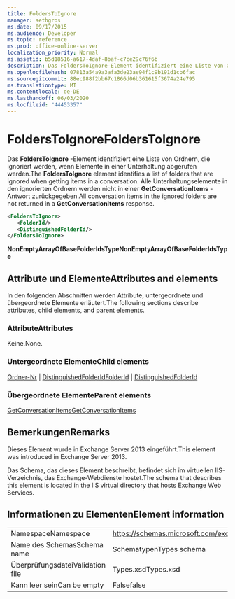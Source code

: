 ```yaml
---
title: FoldersToIgnore
manager: sethgros
ms.date: 09/17/2015
ms.audience: Developer
ms.topic: reference
ms.prod: office-online-server
localization_priority: Normal
ms.assetid: b5d18516-a617-4daf-8baf-c7ce29c76f6b
description: Das FoldersToIgnore-Element identifiziert eine Liste von Ordnern, die ignoriert werden, wenn Elemente in einer Unterhaltung abgerufen werden. Alle Unterhaltungselemente in den ignorierten Ordnern werden nicht in einer GetConversationItems-Antwort zurückgegeben.
ms.openlocfilehash: 07813a54a9a3afa3de23ae94f1c9b191d1cb6fac
ms.sourcegitcommit: 88ec988f2bb67c1866d06b361615f3674a24e795
ms.translationtype: MT
ms.contentlocale: de-DE
ms.lasthandoff: 06/03/2020
ms.locfileid: "44453357"
---
```

# <a name="folderstoignore"></a><span data-ttu-id="58d11-104">FoldersToIgnore</span><span class="sxs-lookup"><span data-stu-id="58d11-104">FoldersToIgnore</span></span>

<span data-ttu-id="58d11-105">Das **FoldersToIgnore** -Element identifiziert eine Liste von Ordnern, die ignoriert werden, wenn Elemente in einer Unterhaltung abgerufen werden.</span><span class="sxs-lookup"><span data-stu-id="58d11-105">The **FoldersToIgnore** element identifies a list of folders that are ignored when getting items in a conversation.</span></span> <span data-ttu-id="58d11-106">Alle Unterhaltungselemente in den ignorierten Ordnern werden nicht in einer **GetConversationItems** -Antwort zurückgegeben.</span><span class="sxs-lookup"><span data-stu-id="58d11-106">All conversation items in the ignored folders are not returned in a **GetConversationItems** response.</span></span> 
  
```XML
<FoldersToIgnore>
   <FolderId/>
   <DistinguishedFolderId/>
</FoldersToIgnore>
```

 <span data-ttu-id="58d11-107">**NonEmptyArrayOfBaseFolderIdsType**</span><span class="sxs-lookup"><span data-stu-id="58d11-107">**NonEmptyArrayOfBaseFolderIdsType**</span></span>
## <a name="attributes-and-elements"></a><span data-ttu-id="58d11-108">Attribute und Elemente</span><span class="sxs-lookup"><span data-stu-id="58d11-108">Attributes and elements</span></span>

<span data-ttu-id="58d11-109">In den folgenden Abschnitten werden Attribute, untergeordnete und übergeordnete Elemente erläutert.</span><span class="sxs-lookup"><span data-stu-id="58d11-109">The following sections describe attributes, child elements, and parent elements.</span></span>
  
### <a name="attributes"></a><span data-ttu-id="58d11-110">Attribute</span><span class="sxs-lookup"><span data-stu-id="58d11-110">Attributes</span></span>

<span data-ttu-id="58d11-111">Keine.</span><span class="sxs-lookup"><span data-stu-id="58d11-111">None.</span></span>
  
### <a name="child-elements"></a><span data-ttu-id="58d11-112">Untergeordnete Elemente</span><span class="sxs-lookup"><span data-stu-id="58d11-112">Child elements</span></span>

<span data-ttu-id="58d11-113">[Ordner-Nr](folderid.md)  |  [DistinguishedFolderId](distinguishedfolderid.md)</span><span class="sxs-lookup"><span data-stu-id="58d11-113">[FolderId](folderid.md) | [DistinguishedFolderId](distinguishedfolderid.md)</span></span>
  
### <a name="parent-elements"></a><span data-ttu-id="58d11-114">Übergeordnete Elemente</span><span class="sxs-lookup"><span data-stu-id="58d11-114">Parent elements</span></span>

[<span data-ttu-id="58d11-115">GetConversationItems</span><span class="sxs-lookup"><span data-stu-id="58d11-115">GetConversationItems</span></span>](getconversationitems.md)
  
## <a name="remarks"></a><span data-ttu-id="58d11-116">Bemerkungen</span><span class="sxs-lookup"><span data-stu-id="58d11-116">Remarks</span></span>

<span data-ttu-id="58d11-117">Dieses Element wurde in Exchange Server 2013 eingeführt.</span><span class="sxs-lookup"><span data-stu-id="58d11-117">This element was introduced in Exchange Server 2013.</span></span>
  
<span data-ttu-id="58d11-118">Das Schema, das dieses Element beschreibt, befindet sich im virtuellen IIS-Verzeichnis, das Exchange-Webdienste hostet.</span><span class="sxs-lookup"><span data-stu-id="58d11-118">The schema that describes this element is located in the IIS virtual directory that hosts Exchange Web Services.</span></span>
  
## <a name="element-information"></a><span data-ttu-id="58d11-119">Informationen zu Elementen</span><span class="sxs-lookup"><span data-stu-id="58d11-119">Element information</span></span>

|||
|:-----|:-----|
|<span data-ttu-id="58d11-120">Namespace</span><span class="sxs-lookup"><span data-stu-id="58d11-120">Namespace</span></span>  <br/> |https://schemas.microsoft.com/exchange/services/2006/types  <br/> |
|<span data-ttu-id="58d11-121">Name des Schemas</span><span class="sxs-lookup"><span data-stu-id="58d11-121">Schema name</span></span>  <br/> |<span data-ttu-id="58d11-122">Schematypen</span><span class="sxs-lookup"><span data-stu-id="58d11-122">Types schema</span></span>  <br/> |
|<span data-ttu-id="58d11-123">Überprüfungsdatei</span><span class="sxs-lookup"><span data-stu-id="58d11-123">Validation file</span></span>  <br/> |<span data-ttu-id="58d11-124">Types.xsd</span><span class="sxs-lookup"><span data-stu-id="58d11-124">Types.xsd</span></span>  <br/> |
|<span data-ttu-id="58d11-125">Kann leer sein</span><span class="sxs-lookup"><span data-stu-id="58d11-125">Can be empty</span></span>  <br/> |<span data-ttu-id="58d11-126">False</span><span class="sxs-lookup"><span data-stu-id="58d11-126">false</span></span>  <br/> |
   

